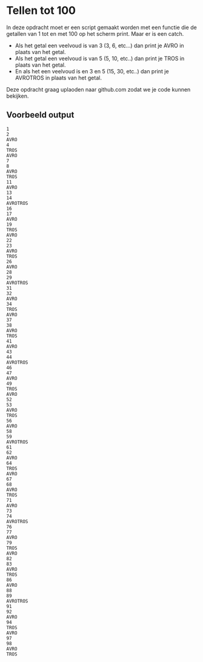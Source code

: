 # Tellen tot 100

In deze opdracht moet er een script gemaakt worden met een functie die de getallen van 1 tot en met 100 op het scherm print.
Maar er is een catch.

- Als het getal een veelvoud is van 3 (3, 6, etc…) dan print je AVRO in plaats van het getal.
- Als het getal een veelvoud is van 5 (5, 10, etc..) dan print je TROS in plaats van het getal.
- En als het een veelvoud is en 3 en 5 (15, 30, etc..) dan print je AVROTROS in plaats van het getal.

Deze opdracht graag uplaoden naar github.com zodat we je code kunnen bekijken.

## Voorbeeld output

```
1
2
AVRO
4
TROS
AVRO
7
8
AVRO
TROS
11
AVRO
13
14
AVROTROS
16
17
AVRO
19
TROS
AVRO
22
23
AVRO
TROS
26
AVRO
28
29
AVROTROS
31
32
AVRO
34
TROS
AVRO
37
38
AVRO
TROS
41
AVRO
43
44
AVROTROS
46
47
AVRO
49
TROS
AVRO
52
53
AVRO
TROS
56
AVRO
58
59
AVROTROS
61
62
AVRO
64
TROS
AVRO
67
68
AVRO
TROS
71
AVRO
73
74
AVROTROS
76
77
AVRO
79
TROS
AVRO
82
83
AVRO
TROS
86
AVRO
88
89
AVROTROS
91
92
AVRO
94
TROS
AVRO
97
98
AVRO
TROS
```
